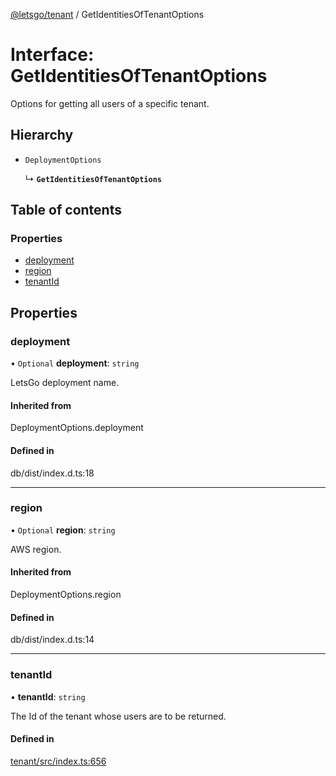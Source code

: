 [@letsgo/tenant](../README.md) / GetIdentitiesOfTenantOptions

# Interface: GetIdentitiesOfTenantOptions

Options for getting all users of a specific tenant.

## Hierarchy

- `DeploymentOptions`

  ↳ **`GetIdentitiesOfTenantOptions`**

## Table of contents

### Properties

- [deployment](GetIdentitiesOfTenantOptions.md#deployment)
- [region](GetIdentitiesOfTenantOptions.md#region)
- [tenantId](GetIdentitiesOfTenantOptions.md#tenantid)

## Properties

### deployment

• `Optional` **deployment**: `string`

LetsGo deployment name.

#### Inherited from

DeploymentOptions.deployment

#### Defined in

db/dist/index.d.ts:18

___

### region

• `Optional` **region**: `string`

AWS region.

#### Inherited from

DeploymentOptions.region

#### Defined in

db/dist/index.d.ts:14

___

### tenantId

• **tenantId**: `string`

The Id of the tenant whose users are to be returned.

#### Defined in

[tenant/src/index.ts:656](https://github.com/47chapters/letsgo/blob/5310a6f/packages/tenant/src/index.ts#L656)
